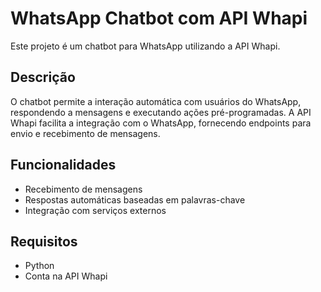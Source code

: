 # WhatsApp Chatbot com API Whapi

Este projeto é um chatbot para WhatsApp utilizando a API Whapi.

## Descrição

O chatbot permite a interação automática com usuários do WhatsApp, respondendo a mensagens e executando ações pré-programadas. A API Whapi facilita a integração com o WhatsApp, fornecendo endpoints para envio e recebimento de mensagens.

## Funcionalidades

- Recebimento de mensagens
- Respostas automáticas baseadas em palavras-chave
- Integração com serviços externos

## Requisitos

- Python
- Conta na API Whapi

<!-- ## Instalação

1. Clone o repositório:
   ```bash
   git clone https://github.com/seu-usuario/whapi-chatbot-inovar.git
   ```
2. Instale as dependências:
   ```bash
   cd whapi-chatbot-inovar
   npm install
   ``` -->
<!-- 
## Configuração

1. Crie um arquivo `.env` com suas credenciais da API Whapi:
   ```
   WHAPI_API_KEY=your_api_key
   WHAPI_API_SECRET=your_api_secret
   ```

## Uso

Inicie o bot:
```bash
npm start
```

## Contribuição

Contribuições são bem-vindas! Sinta-se à vontade para abrir issues e pull requests.

## Licença

Este projeto está licenciado sob a licença MIT. -->
